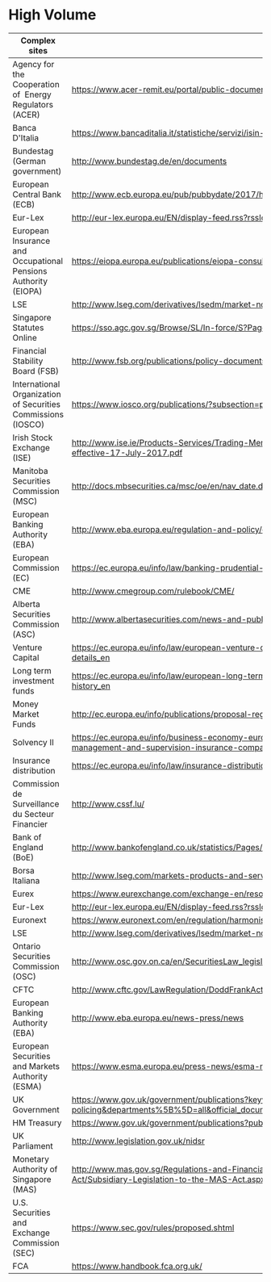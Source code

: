 # High Volume

| Complex sites	| Example URL	|
| --- | --- |
| Agency for the Cooperation of  Energy Regulators (ACER)	| https://www.acer-remit.eu/portal/public-documentation	|
| Banca D'Italia	| https://www.bancaditalia.it/statistiche/servizi/isin-anagrafe-titoli/index.html?com.dotmarketing.htmlpage.language=1	|
| Bundestag (German government)	| http://www.bundestag.de/en/documents	|
| European Central Bank (ECB)	| http://www.ecb.europa.eu/pub/pubbydate/2017/html/index.en.html	|
| Eur-Lex	| http://eur-lex.europa.eu/EN/display-feed.rss?rssId=168	|
| European Insurance and Occupational Pensions Authority (EIOPA)	| https://eiopa.europa.eu/publications/eiopa-consultations	|
| LSE	| http://www.lseg.com/derivatives/lsedm/market-notices	|
| Singapore Statutes Online	| https://sso.agc.gov.sg/Browse/SL/In-force/S?PageSize=250&SortBy=Title&SortOrder=ASC	|
| Financial Stability Board (FSB)	| http://www.fsb.org/publications/policy-documents/	|
| International Organization of Securities Commissions (IOSCO)	| https://www.iosco.org/publications/?subsection=public_reports	|
| Irish Stock Exchange (ISE)	| http://www.ise.ie/Products-Services/Trading-Members/Equity-Trading-Membership/ISE-Market-Parameters-effective-17-July-2017.pdf	|
| Manitoba Securities Commission (MSC)	| http://docs.mbsecurities.ca/msc/oe/en/nav_date.do	|
| European Banking Authority (EBA)	| http://www.eba.europa.eu/regulation-and-policy/other-topics	|
| European Commission (EC)	| https://ec.europa.eu/info/law/banking-prudential-requirements-directive-2013-36-eu_en	|
| CME	| http://www.cmegroup.com/rulebook/CME/	|
| Alberta Securities Commission (ASC)	| http://www.albertasecurities.com/news-and-publications/Pages/reports-and-publications.aspx	|
| Venture Capital	| https://ec.europa.eu/info/law/european-venture-capital-funds-euveca-regulation-eu-no-345-2013/law-details_en	|
| Long term investment funds	| https://ec.europa.eu/info/law/european-long-term-investment-funds-eltifs-regulation-eu-2015-760/legislative-history_en	|
| Money Market Funds	| http://ec.europa.eu/info/publications/proposal-regulation-money-market-funds_en	|
| Solvency II	| https://ec.europa.eu/info/business-economy-euro/banking-and-finance/insurance-and-pensions/risk-management-and-supervision-insurance-companies-solvency-2_en	|
| Insurance distribution	| https://ec.europa.eu/info/law/insurance-distribution-directive-2016-97-eu_en	|
| Commission de Surveillance du Secteur Financier	| http://www.cssf.lu/	|
| Bank of England (BoE)	| http://www.bankofengland.co.uk/statistics/Pages/reporters/defs/default.aspx	|
| Borsa Italiana	| http://www.lseg.com/markets-products-and-services/our-markets/borsa-italiana/publications	|
| Eurex	| https://www.eurexchange.com/exchange-en/resources/rules-regulations	|
| Eur-Lex	| http://eur-lex.europa.eu/EN/display-feed.rss?rssId=168	|
| Euronext	| https://www.euronext.com/en/regulation/harmonised-rules	|
| LSE	| http://www.lseg.com/derivatives/lsedm/market-notices	|
| Ontario Securities Commission (OSC)	| http://www.osc.gov.on.ca/en/SecuritiesLaw_legislation_index.htm	|
| CFTC	| http://www.cftc.gov/LawRegulation/DoddFrankAct/GuidanceQandA/index.htm	|
| European Banking Authority (EBA)	| http://www.eba.europa.eu/news-press/news	|
| European Securities and Markets Authority (ESMA)	| https://www.esma.europa.eu/press-news/esma-news?t=326&o=home	|
| UK Government	| https://www.gov.uk/government/publications?keywords=&publication_filter_option=all&topics%5B%5D=crime-and-policing&departments%5B%5D=all&official_document_status=all&world_locations%5B%5D=all&from_date=&to_date=	|
| HM Treasury	| https://www.gov.uk/government/publications?publication_filter_option=consultations	|
| UK Parliament	| http://www.legislation.gov.uk/nidsr	|
| Monetary Authority of Singapore (MAS)	| http://www.mas.gov.sg/Regulations-and-Financial-Stability/Regulatory-and-Supervisory-Framework/MAS-Act/Subsidiary-Legislation-to-the-MAS-Act.aspx	|
| U.S. Securities and Exchange Commission (SEC)	| https://www.sec.gov/rules/proposed.shtml	|
| FCA	| https://www.handbook.fca.org.uk/	|
